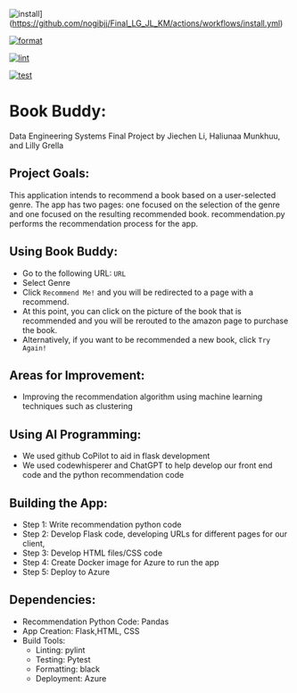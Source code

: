 ![install](https://github.com/nogibjj/Final_LG_JL_KM/actions/workflows/install.yml/badge.svg)](https://github.com/nogibjj/Final_LG_JL_KM/actions/workflows/install.yml) 

[![format](https://github.com/nogibjj/Final_LG_JL_KM/actions/workflows/format.yml/badge.svg)](https://github.com/nogibjj/Final_LG_JL_KM/actions/workflows/format.yml)

[![lint](https://github.com/nogibjj/Final_LG_JL_KM/actions/workflows/lint.yml/badge.svg)](https://github.com/nogibjj/Final_LG_JL_KM/actions/workflows/lint.yml) 

[![test](https://github.com/nogibjj/Final_LG_JL_KM/actions/workflows/test.yml/badge.svg)](https://github.com/nogibjj/Final_LG_JL_KM/actions/workflows/test.yml)

# Book Buddy: 
Data Engineering Systems Final Project by Jiechen Li, Haliunaa Munkhuu, and Lilly Grella

## Project Goals:

This application intends to recommend a book based on a user-selected genre. 
The app has two pages: one focused on the selection of the genre and one focused on the resulting recommended book.
recommendation.py performs the recommendation process for the app.

## Using Book Buddy:

* Go to the following URL: `URL`
* Select Genre
* Click `Recommend Me!` and you will be redirected to a page with a recommend.
* At this point, you can click on the picture of the book that is recommended and you will be rerouted to the amazon page to purchase the book.
* Alternatively, if you want to be recommended a new book, click `Try Again!`

## Areas for Improvement:
* Improving the recommendation algorithm using machine learning techniques such as clustering

## Using AI Programming: 
* We used github CoPilot to aid in flask development
* We used codewhisperer and ChatGPT to help develop our front end code and the python recommendation code

## Building the App:
* Step 1: Write recommendation python code
* Step 2: Develop Flask code, developing URLs for different pages for our client, 
* Step 3: Develop HTML files/CSS code
* Step 4: Create Docker image for Azure to run the app
* Step 5: Deploy to Azure

## Dependencies:
* Recommendation Python Code: Pandas
* App Creation: Flask,HTML, CSS
* Build Tools: 
  * Linting: pylint
  * Testing: Pytest
  * Formatting: black
  * Deployment: Azure